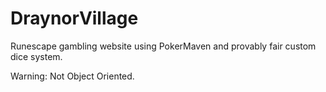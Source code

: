# DraynorVillage
Runescape gambling website using PokerMaven and provably fair custom dice system.

Warning: Not Object Oriented.
